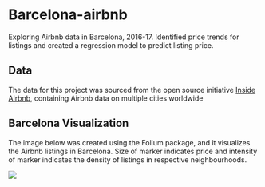 # Barcelona-airbnb
Exploring Airbnb data in Barcelona, 2016-17. Identified price trends for listings and created a regression model to predict listing price.

## Data

The data for this project was sourced from the open source initiative <a href=http://insideairbnb.com/>Inside Airbnb</a>, containing Airbnb data on multiple cities worldwide

## Barcelona Visualization

The image below was created using the Folium package, and it visualizes the Airbnb listings in Barcelona. Size of marker indicates price and intensity of marker indicates the density of listings in respective neighbourhoods.

<img src='https://github.com/gcardoso2314/Barcelona-airbnb/blob/master/barcelona_visualization.PNG'>
